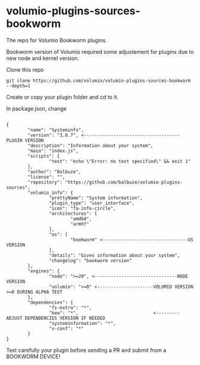 # volumio-plugins-sources-bookworm

The repo for Volumio Bookworm plugins.

Bookworm version of Volumio required some adjustement for plugins due to new node and kernel version.

Clone this repo
```
git clone https://github.com/volumio/volumio-plugins-sources-bookworm --depth=1
```

Create or copy your plugin folder and cd to it.

In package.json, change


```
                                                                               
{
        "name": "Systeminfo",
        "version": "3.0.7", <------------------------------------PLUGIN VERSION
        "description": "Information about your system",
        "main": "index.js",
        "scripts": {
                "test": "echo \"Error: no test specified\" && exit 1"
        },
        "author": "Balbuze",
        "license": "",
        "repository": "https://github.com/balbuze/volumio-plugins-sources",
        "volumio_info": {
                "prettyName": "System information",
                "plugin_type": "user_interface",
                "icon": "fa-info-circle",
                "architectures": [
                        "amd64",
                        "armhf"
                ],
                "os": [
                        "bookworm" <--------------------------------OS VERSION
                ],
                "details": "Gives information about your system",
                "changelog": "bookworm version"
        },
        "engines": {
                "node": ">=20", <-------------------------------NODE VERSION
                "volumio": ">=0" <---------------------VOLUMIO VERSION >=0 DURING ALPHA TEST
        },
        "dependencies": { 
                "fs-extra": "*",
                "kew": "*",                            <---------ADJUST DEPENDENCIES VERSION IF NEEDED
                "systeminformation": "*",
                "v-conf": "*"
        }
}
```
Test carefully your plugin before sending a PR and submit from a BOOKWORM DEVICE!

